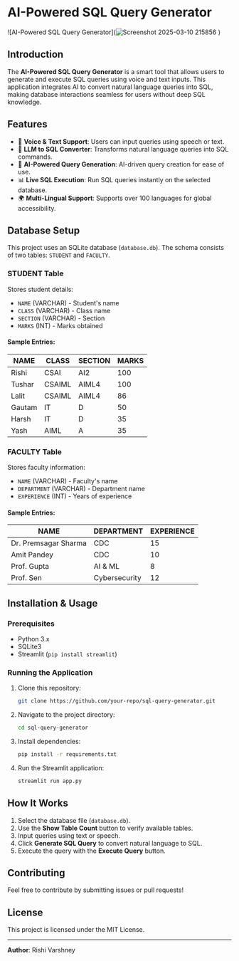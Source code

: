 # AI-Powered SQL Query Generator

![AI-Powered SQL Query Generator](![Screenshot 2025-03-10 215856](https://github.com/user-attachments/assets/9c445baa-4bc9-4143-9c3a-eaae3dd14523)
)

## Introduction
The **AI-Powered SQL Query Generator** is a smart tool that allows users to generate and execute SQL queries using voice and text inputs. This application integrates AI to convert natural language queries into SQL, making database interactions seamless for users without deep SQL knowledge.

## Features
- 🎤 **Voice & Text Support**: Users can input queries using speech or text.
- 💬 **LLM to SQL Converter**: Transforms natural language queries into SQL commands.
- 🧠 **AI-Powered Query Generation**: AI-driven query creation for ease of use.
- 📊 **Live SQL Execution**: Run SQL queries instantly on the selected database.
- 🌍 **Multi-Lingual Support**: Supports over 100 languages for global accessibility.

## Database Setup
This project uses an SQLite database (`database.db`). The schema consists of two tables: `STUDENT` and `FACULTY`.

### STUDENT Table
Stores student details:
- `NAME` (VARCHAR) - Student's name
- `CLASS` (VARCHAR) - Class name
- `SECTION` (VARCHAR) - Section
- `MARKS` (INT) - Marks obtained

#### Sample Entries:
| NAME   | CLASS  | SECTION | MARKS |
|--------|--------|---------|-------|
| Rishi  | CSAI   | AI2     | 100   |
| Tushar | CSAIML | AIML4   | 100   |
| Lalit  | CSAIML | AIML4   | 86    |
| Gautam | IT     | D       | 50    |
| Harsh  | IT     | D       | 35    |
| Yash   | AIML   | A       | 35    |

### FACULTY Table
Stores faculty information:
- `NAME` (VARCHAR) - Faculty's name
- `DEPARTMENT` (VARCHAR) - Department name
- `EXPERIENCE` (INT) - Years of experience

#### Sample Entries:
| NAME                | DEPARTMENT     | EXPERIENCE |
|---------------------|---------------|------------|
| Dr. Premsagar Sharma | CDC           | 15         |
| Amit Pandey        | CDC           | 10         |
| Prof. Gupta       | AI & ML       | 8          |
| Prof. Sen        | Cybersecurity | 12         |

## Installation & Usage

### Prerequisites
- Python 3.x
- SQLite3
- Streamlit (`pip install streamlit`)

### Running the Application
1. Clone this repository:
   ```sh
   git clone https://github.com/your-repo/sql-query-generator.git
   ```
2. Navigate to the project directory:
   ```sh
   cd sql-query-generator
   ```
3. Install dependencies:
   ```sh
   pip install -r requirements.txt
   ```
4. Run the Streamlit application:
   ```sh
   streamlit run app.py
   ```

## How It Works
1. Select the database file (`database.db`).
2. Use the **Show Table Count** button to verify available tables.
3. Input queries using text or speech.
4. Click **Generate SQL Query** to convert natural language to SQL.
5. Execute the query with the **Execute Query** button.

## Contributing
Feel free to contribute by submitting issues or pull requests!

## License
This project is licensed under the MIT License.

---
**Author**: Rishi Varshney
